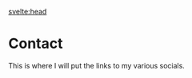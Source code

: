 <svelte:head>
  <title>Contact</title>
</svelte:head>

# Contact

This is where I will put the links to my various socials.  